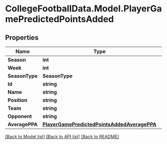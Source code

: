 # CollegeFootballData.Model.PlayerGamePredictedPointsAdded

## Properties

Name | Type | Description | Notes
------------ | ------------- | ------------- | -------------
**Season** | **int** |  | 
**Week** | **int** |  | 
**SeasonType** | **SeasonType** |  | 
**Id** | **string** |  | 
**Name** | **string** |  | 
**Position** | **string** |  | 
**Team** | **string** |  | 
**Opponent** | **string** |  | 
**AveragePPA** | [**PlayerGamePredictedPointsAddedAveragePPA**](PlayerGamePredictedPointsAddedAveragePPA.md) |  | 

[[Back to Model list]](../../README.md#documentation-for-models) [[Back to API list]](../../README.md#documentation-for-api-endpoints) [[Back to README]](../../README.md)

